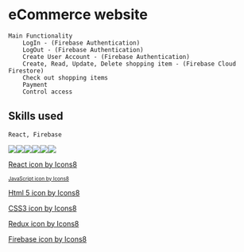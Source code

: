 # eCommerce website

    Main Functionality
        LogIn - (Firebase Authentication)
        LogOut - (Firebase Authentication)
        Create User Account - (Firebase Authentication)
        Create, Read, Update, Delete shopping item - (Firebase Cloud Firestore)
        Check out shopping items
        Payment
        Control access

## Skills used

    React, Firebase

  
    


<img src="https://img.icons8.com/plasticine/50/000000/react.png"/><img src="https://img.icons8.com/color/48/000000/javascript.png"/><img src="https://img.icons8.com/color/48/000000/html-5.png"/><img src="https://img.icons8.com/color/48/000000/css3.png"/><img src="https://img.icons8.com/color/48/000000/redux.png"/><img src="https://img.icons8.com/color/48/000000/firebase.png"/>














<a href="https://icons8.com/icon/NfbyHexzVEDk/react">React icon by Icons8</a>

<a href="https://icons8.com/icon/108784/javascript" style="font-size: 10px">JavaScript icon by Icons8</a>

<a href="https://icons8.com/icon/20909/html-5">Html 5 icon by Icons8</a>

<a href="https://icons8.com/icon/21278/css3">CSS3 icon by Icons8</a>

<a href="https://icons8.com/icon/jD-fJzVguBmw/redux">Redux icon by Icons8</a>

<a href="https://icons8.com/icon/62452/firebase">Firebase icon by Icons8</a>